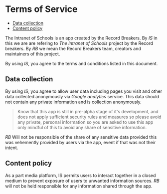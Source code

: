# Terms of Service

<!--toc:start-->
- [Data collection](#data-collection)
- [Content policy](#content-policy)
<!--toc:end-->

The Intranet of Schools is an app created by the Record Breakers. By *IS* in this we are
are refering to *The Intranet of Schools* project by the Record breakers. By *RB* we mean
the Record Breakers team, creators and maintainers of this project.

By using *IS*, you agree to the terms and conditions listed in this document.

## Data collection

By using *IS*, you agree to allow user data including pages you visit and other data
collected anonymously via *Google analytics* service. This data should not contain
any private information and is collection anonymously.

> Know that this app is still in pre-alpha stage of it's development, and does not apply
> sufficient security rules and measures so please avoid any private, personal information
> so you are asked to use this app only mindful of this to avoid any share of sensitive
> information.

*RB* Will not be responsible of the share of any sensitive data provided this was
vehemently provided by users via the app, event if that was not their intent.

## Content policy

As a part media platform, IS permits users to interact together in a closed medium
to prevent exposure of users to unwanted information sources. *RB* will not be held
responsible for any information shared through the app.
